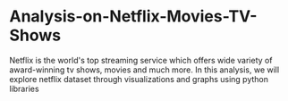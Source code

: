 # Analysis-on-Netflix-Movies-TV-Shows
Netflix is the world's top streaming service which offers wide variety of award-winning tv shows, movies and much more. In this analysis, we will explore netflix dataset through visualizations and graphs using python libraries
